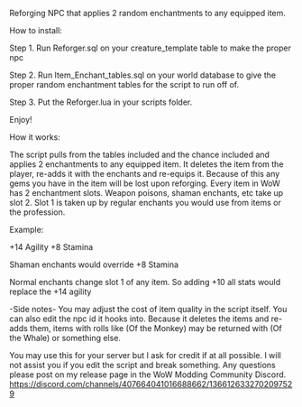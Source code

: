 Reforging NPC that applies 2 random enchantments to any equipped item.

How to install:

Step 1. Run Reforger.sql on your creature_template table to make the proper npc

Step 2. Run Item_Enchant_tables.sql on your world database to give the proper random enchantment tables for the script to run off of.

Step 3. Put the Reforger.lua in your scripts folder.

Enjoy!

How it works:

The script pulls from the tables included and the chance included and applies 2 enchantments to any equipped item. It deletes the item from the player, re-adds it with the enchants and re-equips it. Because of this any gems you have in the item will be lost upon reforging. Every item in WoW has 2 enchantment slots. Weapon poisons, shaman enchants, etc take up slot 2. Slot 1 is taken up by regular enchants you would use from items or the profession.

Example:

+14 Agility
+8 Stamina

Shaman enchants would override +8 Stamina

Normal enchants change slot 1 of any item. So adding +10 all stats would replace the +14 agility

-Side notes-
You may adjust the cost of item quality in the script itself. You can also edit the npc id it hooks into.
Because it deletes the items and re-adds them, items with rolls like (Of the Monkey) may be returned with (Of the Whale) or something else.

You may use this for your server but I ask for credit if at all possible.
I will not assist you if you edit the script and break something. Any questions please post on my release page in the WoW Modding Community Discord. https://discord.com/channels/407664041016688662/1366126332702097529
